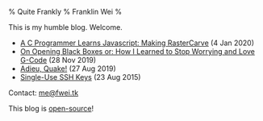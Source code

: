 % Quite Frankly
% Franklin Wei
%

This is my humble blog. Welcome.

- [A C Programmer Learns Javascript: Making RasterCarve](a-c-programmer-learns-javascript.html) (4 Jan 2020)
- [On Opening Black Boxes or: How I Learned to Stop Worrying and Love G-Code](opening-black-boxes.html) (28 Nov 2019)
- [Adieu, Quake!](adieu-quake.html) (27 Aug 2019)
- [Single-Use SSH Keys](single-use-ssh-keys.html) (23 Aug 2015)

Contact: <me@fwei.tk>

This blog is [open-source](https://fwei.tk/git/blog)!
